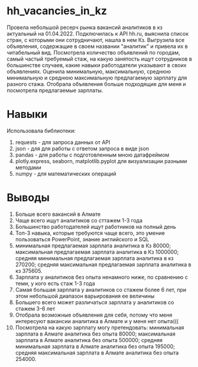 # hh_vacancies_in_kz

Провела небольшой ресерч рынка вакансий аналитиков в кз актуальный на 01.04.2022. 
Подключилась к API hh.ru, выяснила список стран, с которыми они сотрудничают, нашла в нем Кз.
Выгрузила все объявления, содержащие в своем названии "аналитик" и привела их в читабельный вид.
Посмотрела количество объявлений по городам, самый частый требуемый стаж, на какую занятость ищут сотрудников в большинстве случаев, какие навыки работодатели указывают в своих объявлениях.
Оценила минимальную, максимальную, среднюю минимальную и среднюю максимальную предлагаемую зарплату для разного стажа.
Отобрала объявления больше подходящие для меня и посмотрела предлагаемые зарплаты.

# Навыки
Использовала библиотеки:
1. requests - для запроса данных от API
2. json - для для работы с ответом запроса в виде json
3. pandas - для работы с подготовленным мною датафреймом
4. plotly.express, seaborn, matplotlib.pyplot для визуализации разными методами
5. numpy - для математических операций


# Выводы
1. Больше всего вакансий в Алмате
2. Чаще всего ищут аналитиков со сттажем 1-3 года
3. Большинство работодателей ищут работников на полный день
4. Топ-3 навыка, которые требуются чаще всего, это умение пользоваться PowerPoint, знание английского и SQL
5. минимальная предлагаемая зарплата аналитика в Кз 80000;
   максимальная предлагаемая зарплата аналитика в Кз 1000000;
   средняя минимальная предлагаемая зарплата аналитика в кз 270200;
   средняя максимальная предлагаемая зарплата аналитика в кз 375605.
6. Зарплата у аналитиков без опыта ненамного ниже, по сравнению с теми, у кого есть стаж 1-3 года
7. Самая большая зарплата у аналитиков со стажем более 6 лет, при этом небольшой диапазон варьирования ее величины
8. Большего всего может различаться зарплата у аналитиков со стажем 3-6 лет
9. Отобрала возможные объявления для себя, потому что меня интересуют вакансии аналитика в Алмате и у меня нет опыта(((
10. Посмотрела на какую зарплату могу претендовать:
    минимальная зарплата в Алмате аналитика без опыта 80000;
    максимальная зарплата в Алмате аналитика без опыта 500000;
    средняя минимальная зарплата в Алмате аналитика без опыта 195000;
    средняя максимальная зарплата в Алмате аналитика без опыта 254000.


